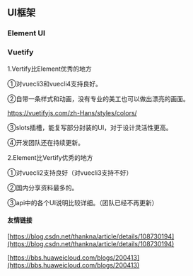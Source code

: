 ## UI框架



### Element UI



### Vuetify



1.Vertify比Element优秀的地方

①对vuecli3和vuecli4支持良好。

②自带一条样式和动画，没有专业的美工也可以做出漂亮的画面。

https://vuetifyjs.com/zh-Hans/styles/colors/

③slots插槽，能复写部分封装的UI，对于设计灵活性更高。

④开发团队还在持续更新。

 

2.Element比Vertify优秀的地方

①对vuecli2支持良好（对vuecli3支持不好）

②国内分享资料最多的。

③api中的各个UI说明比较详细。（团队已经不再更新）





#### 友情链接

[https://blog.csdn.net/thankna/article/details/108730194](https://blog.csdn.net/thankna/article/details/108730194)

[https://bbs.huaweicloud.com/blogs/200413](https://bbs.huaweicloud.com/blogs/200413)